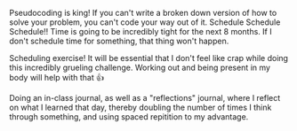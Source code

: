 Pseudocoding is king! If you can't write a broken down version of how to solve your problem, you can't code your way out of it.
Schedule Schedule Schedule!! Time is going to be incredibly tight for the next 8 months. If I don't schedule time for something, that thing won't happen.

Scheduling exercise! It will be essential that I don't feel like crap while doing this incredibly grueling challenge. Working out and being present in my body will help with that 👍

Doing an in-class journal, as well as a "reflections" journal, where I reflect on what I learned that day, thereby doubling the number of times I think through something, and using spaced repitition to my advantage.
